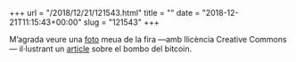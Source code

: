 +++
url = "/2018/12/21/121543.html"
title = ""
date = "2018-12-21T11:15:43+00:00"
slug = "121543"
+++

M’agrada veure una [foto](/2018/03/10/182528.html) meua de la fira —amb llicència Creative Commons— il·lustrant un [article](http://www.lowyinterpreter.org/the-interpreter/answering-bitcoin-hype) sobre el bombo del bitcoin.